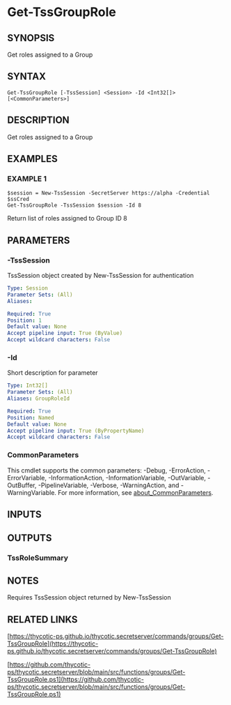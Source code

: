 # Get-TssGroupRole

## SYNOPSIS
Get roles assigned to a Group

## SYNTAX

```
Get-TssGroupRole [-TssSession] <Session> -Id <Int32[]> [<CommonParameters>]
```

## DESCRIPTION
Get roles assigned to a Group

## EXAMPLES

### EXAMPLE 1
```
$session = New-TssSession -SecretServer https://alpha -Credential $ssCred
Get-TssGroupRole -TssSession $session -Id 8
```

Return list of roles assigned to Group ID 8

## PARAMETERS

### -TssSession
TssSession object created by New-TssSession for authentication

```yaml
Type: Session
Parameter Sets: (All)
Aliases:

Required: True
Position: 1
Default value: None
Accept pipeline input: True (ByValue)
Accept wildcard characters: False
```

### -Id
Short description for parameter

```yaml
Type: Int32[]
Parameter Sets: (All)
Aliases: GroupRoleId

Required: True
Position: Named
Default value: None
Accept pipeline input: True (ByPropertyName)
Accept wildcard characters: False
```

### CommonParameters
This cmdlet supports the common parameters: -Debug, -ErrorAction, -ErrorVariable, -InformationAction, -InformationVariable, -OutVariable, -OutBuffer, -PipelineVariable, -Verbose, -WarningAction, and -WarningVariable. For more information, see [about_CommonParameters](http://go.microsoft.com/fwlink/?LinkID=113216).

## INPUTS

## OUTPUTS

### TssRoleSummary
## NOTES
Requires TssSession object returned by New-TssSession

## RELATED LINKS

[https://thycotic-ps.github.io/thycotic.secretserver/commands/groups/Get-TssGroupRole](https://thycotic-ps.github.io/thycotic.secretserver/commands/groups/Get-TssGroupRole)

[https://github.com/thycotic-ps/thycotic.secretserver/blob/main/src/functions/groups/Get-TssGroupRole.ps1](https://github.com/thycotic-ps/thycotic.secretserver/blob/main/src/functions/groups/Get-TssGroupRole.ps1)

